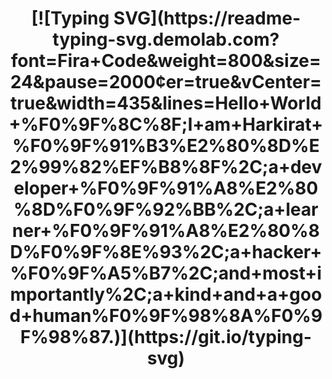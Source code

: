 <h1 style="text-align: center;">[![Typing SVG](https://readme-typing-svg.demolab.com?font=Fira+Code&weight=800&size=24&pause=2000&center=true&vCenter=true&width=435&lines=Hello+World+%F0%9F%8C%8F;I+am+Harkirat+%F0%9F%91%B3%E2%80%8D%E2%99%82%EF%B8%8F%2C;a+developer+%F0%9F%91%A8%E2%80%8D%F0%9F%92%BB%2C;a+learner+%F0%9F%91%A8%E2%80%8D%F0%9F%8E%93%2C;a+hacker+%F0%9F%A5%B7%2C;and+most+importantly%2C;a+kind+and+a+good+human%F0%9F%98%8A%F0%9F%98%87.)](https://git.io/typing-svg)</h1>



